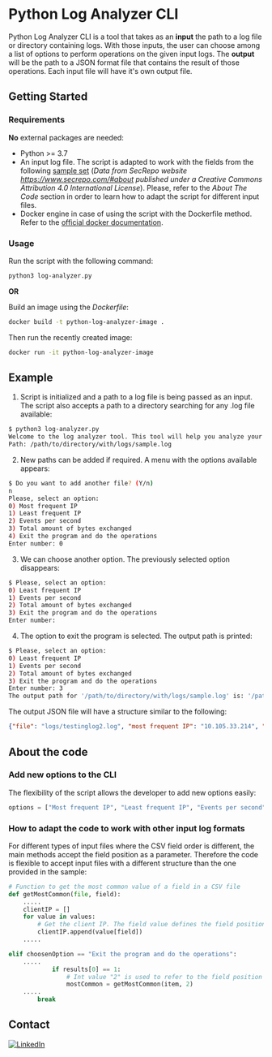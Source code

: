 # Python Log Analyzer CLI

Python Log Analyzer CLI is a tool that takes as an **input** the path to a log file or directory containing logs. With those inputs, the user can choose among a list of options
to perform operations on the given input logs. The **output** will be the path to a JSON format file that contains the result of those operations. Each input file will have it's own output file.

## Getting Started
### Requirements
**No** external packages are needed:
* Python >= 3.7
* An input log file. The script is adapted to work with the fields from the following [sample set] (*Data from SecRepo website https://www.secrepo.com/#about published under a Creative Commons Attribution 4.0 International License*). Please, refer to the *About The Code* section in order to learn how to adapt the script for different
input files.
* Docker engine in case of using the script with the Dockerfile method. Refer to the [official docker documentation].

### Usage
Run the script with the following command:

```bash
python3 log-analyzer.py
```

**OR**
 
Build an image using the *Dockerfile*:

```bash
docker build -t python-log-analyzer-image .
```

Then run the recently created image:

```bash
docker run -it python-log-analyzer-image
```


## Example

1. Script is initialized and a path to a log file is being passed as an input. The script also accepts a path to a
directory searching for any .log file available:
```sh
$ python3 log-analyzer.py 
Welcome to the log analyzer tool. This tool will help you analyze your logs. Please, specify the path to the log file or the directory where the logs are stored:
Path: /path/to/directory/with/logs/sample.log
```

2. New paths can be added if required. A menu with the options available appears:

```sh
$ Do you want to add another file? (Y/n)
n
Please, select an option:
0) Most frequent IP
1) Least frequent IP
2) Events per second
3) Total amount of bytes exchanged
4) Exit the program and do the operations
Enter number: 0
```
3. We can choose another option. The previously selected option disappears:

```sh
$ Please, select an option:
0) Least frequent IP
1) Events per second
2) Total amount of bytes exchanged
3) Exit the program and do the operations
Enter number:
```

4. The option to exit the program is selected. The output path is printed:

```sh
$ Please, select an option:
0) Least frequent IP
1) Events per second
2) Total amount of bytes exchanged
3) Exit the program and do the operations
Enter number: 3
The output path for '/path/to/directory/with/logs/sample.log' is: '/path/to/directory/with/logs/sample.log-output.json'
```

The output JSON file will have a structure similar to the following:

```json
{"file": "logs/testinglog2.log", "most frequent IP": "10.105.33.214", "least frequent IP": "10.105.37.17", "total bytes exchanged": 100837, "events per second": [1, 3, 2, 3, 5, 1, 3, 1, 1, 3, 2]}
```

## About the code

### Add new options to the CLI

The flexibility of the script allows the developer to add new options easily:

```python
options = ["Most frequent IP", "Least frequent IP", "Events per second", "Total amount of bytes exchanged", "Exit the program and do the operations"]
```

### How to adapt the code to work with other input log formats

For different types of input files where the CSV field order is different, the main methods accept the field position
as a parameter. Therefore the code is flexible to accept input files with a different structure than the one
provided in the sample:

```python
# Function to get the most common value of a field in a CSV file
def getMostCommon(file, field):
    .....
    clientIP = []
    for value in values:
        # Get the client IP. The field value defines the field position to be used
        clientIP.append(value[field])
    .....
```

```python
elif choosenOption == "Exit the program and do the operations":
    .....
            if results[0] == 1:
                # Int value "2" is used to refer to the field position of the client IP based on sample input file.
                mostCommon = getMostCommon(item, 2)
    .....
        break
```

## Contact

[![LinkedIn][linkedin-shield]][linkedin-url]

[linkedin-shield]: https://img.shields.io/badge/-LinkedIn-black.svg?style=for-the-badge&logo=linkedin&colorB=555
[linkedin-url]: https://www.linkedin.com/in/jorge-moreno-velez/
[sample set]: https://www.secrepo.com/squid/access.log.gz
[official docker documentation]:https://docs.docker.com/engine/
